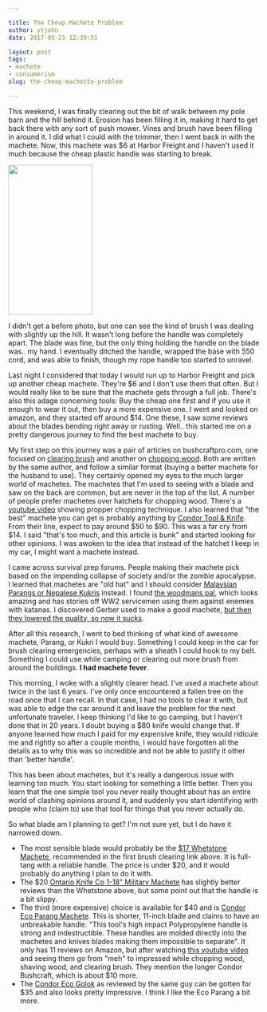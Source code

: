 ```yaml
---

title: The Cheap Machete Problem
author: ytjohn
date: 2017-05-21 12:39:51

layout: post
tags:
- machete
- consumerism
slug: the-cheap-machette-problem

---
```

This weekend, I was finally clearing out the bit of walk between my pole barn and the hill behind it. Erosion has been filling it in, making it hard to get back there with any sort of push mower. Vines and brush have been filling in around it. I did what I could with the trimmer, then I went back in with the machete. Now, this machete was $6 at Harbor Freight and I haven't used it much because the cheap plastic handle was starting to break. 

<a href="https://static.yourtech.us/yt/uploads/2017/05/behind-the-pole-barn.jpg"><img src="https://static.yourtech.us/yt/uploads/2017/05/behind-the-pole-barn-169x300.jpg" alt="" width="169" height="300" class="alignleft size-medium wp-image-168" /></a>

I didn't get a before photo, but one can see the kind of brush I was dealing with slightly up the hill. It wasn't long before the handle was completely apart. The blade was fine, but the only thing holding the handle on the blade was.. my hand. I eventually ditched the handle, wrapped the base with 550 cord, and was able to finish, though my rope handle too started to unravel. 

Last night I considered that today I would run up to Harbor Freight and pick up another cheap machete. They're $6 and I don't use them that often. But I would really like to be sure that the machete gets through a full job. There's also this adage concerning tools: Buy the cheap one first and if you use it enough to wear it out, then buy a more expensive one. I went and looked on amazon, and they started off around $14. One these, I saw some reviews about the blades bending right away or rusting. Well.. this started me on a pretty dangerous journey to find the best machete to buy. 

My first step on this journey was a pair of articles on bushcraftpro.com,
 one focused on [clearing brush](http://www.bushcraftpro.com/best-machete-for-clearing-brush-reviews/) and another on [chopping wood](http://www.bushcraftpro.com/best-machete-chopping-wood/). Both are written by the same author, and follow a similar format (buying a better machete for the husband to use). They certainly opened my eyes to the much larger world of machetes. The machetes that I'm used to seeing with a blade and saw on the back are common, but are never in the top of the list. A number of people prefer machetes over hatchets for chopping wood. There's a [youtube video](https://www.youtube.com/watch?time_continue=9&v=qDwykIaNI-M) showing propper chopping technique. I also learned that "the best" machete you can get is probably anything by [Condor Tool & Knife](http://www.condortk.com/products-type.php?type=2). From their line, expect to pay around $50 to $90. This was a far cry from $14. I said "that's too much, and this article is bunk" and started looking for other opinions. I was awoken to the idea that instead of the hatchet I keep in my car, I might want a machete instead.

I came across survival prep forums. People making their machete pick based on the impending collapse of society and/or the zombie apocalypse. I learned that machetes are "old hat" and I should consider [Malaysian Parangs or Nepalese Kukris](http://www.survivalistboards.com/showpost.php?s=1542b66f0a4fbe17c66193ebcf89f9ee&p=708455&postcount=3) instead. I found [the woodmans pal](https://www.protoolindustries.net/products/woodmans-pal-classic), which looks amazing and has stories off WW2 servicemen using them against enemies with katanas. I discovered Gerber used to make a good machete, [but then they lowered the quality, so now it sucks](https://www.amazon.com/Gerber-Gator-Machete-Sheath-31-000758/product-reviews/B004A1IXRC/ref=cm_cr_arp_d_viewpnt_rgt?ie=UTF8&reviewerType=avp_only_reviews&filterByStar=critical&pageNumber=1).  

After all this research, I went to bed thinking of what kind of awesome machete, Parang, or Kukri I would buy. Something I could keep in the car for brush clearing emergencies, perhaps with a sheath I could hook to my belt. Something I could use while camping or clearing out more brush from around the buildings. **I had machete fever**.

This morning, I woke with a slightly clearer head. I've used a machete about twice in the last 6 years. I've only once encountered a fallen tree on the road once that I can recall. In that case, I had no tools to clear it with, but was able to edge the car around it and leave the problem for the next unfortunate traveler. I keep thinking I'd like to go camping, but I haven't done that in 20 years. I doubt buying a $80 knife would change that. If anyone learned how much I paid for my expensive knife, they would ridicule me and rightly so after a couple months, I would have forgotten all the details as to why this was so incredible and not be able to justify it other than 'better handle'. 

This has been about machetes, but it's really a dangerous issue with learning too much. You start looking for something a little better. Then you learn that the one simple tool you never really thought about has an entire world of clashing opinions around it, and suddenly you start identifying with people who (claim to) use that tool for things that you never actually do.

So what blade am I planning to get? I'm not sure yet, but I do have it narrowed down.

* The most sensible blade would probably be the [$17 Whetstone Machete](http://a.co/huYczKP), recommended in the first brush clearing link above. It is full-tang with a reliable handle. The price is under $20, and it would probably do anything I plan to do it with.
* The $20 [Ontario Knife Co 1-18" Military Machete](http://a.co/9KRFoMu) has slightly better reviews than the Whetstone above, but some point out that the handle is a bit slippy. 
* The third (more expensive) choice is available for $40 and is [Condor Eco Parang Machete](http://a.co/gMykmaB). This is shorter, 11-inch blade and claims to have an unbreakable handle. "This tool's high impact Polypropylene handle is strong and indestructible. These handles are molded directly into the machetes and knives blades making them impossible to separate". It only has 11 reviews on Amazon, but after watching [this youtube video](https://www.youtube.com/watch?v=djv8-RN3MjY) and seeing them go from "meh" to impressed while chopping wood, shaving wood, and clearing brush. They mention the longer Condor Bushcraft, which is about $10 more. 
* The [Condor Eco Golok](https://www.youtube.com/watch?v=GWVmKhKpxYI) as reviewed by the same guy can be gotten for $35 and also looks pretty impressive. I think I like the Eco Parang a bit more.
